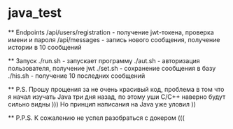 # java_test

** Endpoints
/api/users/registration - получение jwt-токена, проверка имени и пароля
/api/messages - запись нового сообщения, получение истории в 10 сообщений

** Запуск
./run.sh - запускает программу
./aut.sh - авторизация пользователя, получение jwt
./set.sh - сохранение сообщения в базу
./his.sh - получение 10 последних сообщений

** P.S.
Прошу прощения за не очень красивый код, проблема в том что я начал изучать Java три дня назад, по этому уши C/C++ наверно будут сильно видны ))) Но принцип написания на Java уже уловил ))

** P.P.S.
К сожалению не успел разобраться с докером (((
